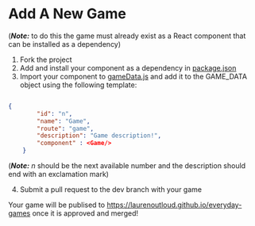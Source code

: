 # Add A New Game
(***Note:*** to do this the game must already exist as a React component that can be installed as a dependency)

1. Fork the project 
2. Add and install your component as a dependency in [package.json](/package.json)
3. Import your component to [gameData.js](/src/gameData.js) and add it to the GAME_DATA object using the following template:
```json 

{
        "id": "n", 
        "name": "Game",
        "route": "game",
        "description": "Game description!", 
        "component" : <Game/>
    }

```
(***Note:*** *n* should be the next available number and the description should end with an exclamation mark) 

4. Submit a pull request to the dev branch with your game 

Your game will be publised to https://laurenoutloud.github.io/everyday-games once it is approved and merged!
